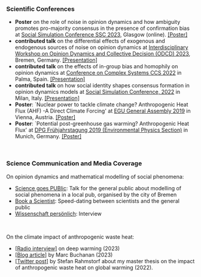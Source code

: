 ### Scientific Conferences

- <strong>Poster</strong> on the role of noise in opinion dynamics and how ambiguity promotes pro-majority consensus in the presence of confirmation bias at [Social Simulation Conference SSC 2023](https://ssc23-sphsu.online/wp-content/uploads/2023/09/SSC2023_poster_noise_PeterSteiglechner.pdf), Glasgow (online). <a href="static/pdfs/presentations/SSC2023_poster_noise_PeterSteiglechner_updated.pdf" type="application/pdf">[Poster]</a>
- <strong>contributed talk</strong> on the differential effects of exogenous and endogenous sources of noise on opinion dynamics at [Interdisciplinary Workshop on Opinion Dynamics and Collective Decision (ODCD) 2023](http://odcd2023.janlo.de/program.html), Bremen, Germany. <a href="static/pdfs/presentations/2023-07_ODCD_Bremen.pdf" type="application/pdf">[Presentation]</a>
- <strong>contributed talk</strong> on the effects of in-group bias and homophily on opinion dynamics at [Conference on Complex Systems CCS 2022](https://www.ccs2022.org/images/site/ParallelSessions-CCS22-.pdf) in Palma, Spain. <a href="static/pdfs/presentations/2022_10_CCS_Mallorca_PeterSteiglechner.pdf" type="application/pdf">[Presentation]</a>
- <strong>contributed talk</strong> on how social identity shapes consensus formation in opinion dynamics models at [Social Simulation Conference, 2022](https://www.siam-network.online/activities/ssc2022) in Milan, Italy. <a href="static/pdfs/presentations/2022_09_SSC_Milan_PeterSteiglechner-noappendix.pdf" type="application/pdf">[Presentation]</a>
- <strong>Poster</strong>: `Nuclear power to tackle climate change? Anthropogenic Heat Flux (AHF) -A Direct Climate Forcing' at [EGU General Assembly 2019](https://meetingorganizer.copernicus.org/EGU2019/EGU2019-502.pdf) in Vienna, Austria.  <a href="static/pdfs/presentations/2019_EGU2019_Poster_finalversion_03Apr.pdf" type="application/pdf">[Poster]</a>
- <strong>Poster</strong>: `Potential post-greenhouse gas warming? Anthropogenic Heat Flux' at [DPG Frühjahrstagung 2019 (Environmental Physics Section)](https://www.dpg-verhandlungen.de/year/2019/conference/muenchen/part/up/session/10/contribution/1) in Munich, Germany. <a href="static/pdfs/presentations/2019_DPG_Poster_A0_FINAL.pdf" type="application/pdf">[Poster]</a>

<p>&nbsp;</p>

### Science Communication and Media Coverage

On opinion dynamics and mathematical modelling of social phenomena:

-  [Science goes PUBlic](https://www.sciencegoespublic.de/programm/meinungsbilder-mit-mathe-erkunden.388): Talk for the general public about modelling of social phenomena in a local pub, organised by the city of Bremen
- [Book a Scientist](https://www.leibniz-gemeinschaft.de/ueber-uns/neues/veranstaltungen/book-a-scientist): Speed-dating between scientists and the general public
- [Wissenschaft persönlich](https://www.bremen.de/wissenschaft-persoenlich-peter-steiglechner): Interview

<p>&nbsp;</p>

On the climate impact of anthropogenic waste heat:

- [[Radio interview]](https://www.deutschlandfunkkultur.de/deep-warming-erderhitzung-durch-abwaerme-dlf-kultur-651cc7f5-100.html) on deep warming (2023)
- [[Blog article]](https://aeon.co/essays/theres-a-deeper-problem-hiding-beneath-global-warming) by Marc Buchanan (2023)
- [[Twitter post]](https://twitter.com/rahmstorf/status/1605967891928596481) by Stefan Rahmstorf about my master thesis on the impact of anthropogenic waste heat on global warming (2022). 

<p>&nbsp;</p>